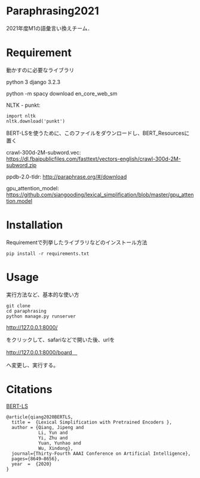 # Paraphrasing2021
2021年度M1の語彙言い換えチーム．

# Requirement
 
動かすのに必要なライブラリ
 
python 3
django 3.2.3 

python -m spacy download en_core_web_sm

NLTK - punkt:
```
import nltk
nltk.download('punkt')
```

BERT-LSを使うために、このファイルをダウンロードし、BERT_Resourcesに置く

crawl-300d-2M-subword.vec: 
https://dl.fbaipublicfiles.com/fasttext/vectors-english/crawl-300d-2M-subword.zip

ppdb-2.0-tldr:
http://paraphrase.org/#/download

gpu_attention_model: 
https://github.com/siangooding/lexical_simplification/blob/master/gpu_attention.model

# Installation
 
Requirementで列挙したライブラリなどのインストール方法
 
```
pip install -r requirements.txt
```
 
# Usage
 
実行方法など、基本的な使い方
 
```
git clone 
cd paraphrasing
python manage.py runserver
```

http://127.0.0.1:8000/

をクリックして、safariなどで開いた後、urlを

http://127.0.0.1:8000/board　

へ変更し、実行する。

# Citations

[BERT-LS](https://arxiv.org/pdf/1907.06226.pdf)

```
@article{qiang2020BERTLS,
  title =  {Lexical Simplification with Pretrained Encoders },
  author = {Qiang, Jipeng and 
            Li, Yun and
            Yi, Zhu and
            Yuan, Yunhao and 
            Wu, Xindong},
  journal={Thirty-Fourth AAAI Conference on Artificial Intelligence},
  pages={8649–8656},
  year  =  {2020}
}
```
